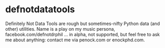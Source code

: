 # defnotdatatools
Definitely Not Data Tools are rough but sometimes-nifty Python data (and other) utilities. Name is a play on my music persona, facebook.com/defnotdrphil ... in alpha, not supported, but feel free to ask me about anything: contact me via penock.com or enockphd.com.
